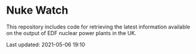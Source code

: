 # Nuke Watch

This repository includes code for retrieving the latest information available on the output of EDF nuclear power plants in the UK.

Last updated: 2021-05-06 19:10